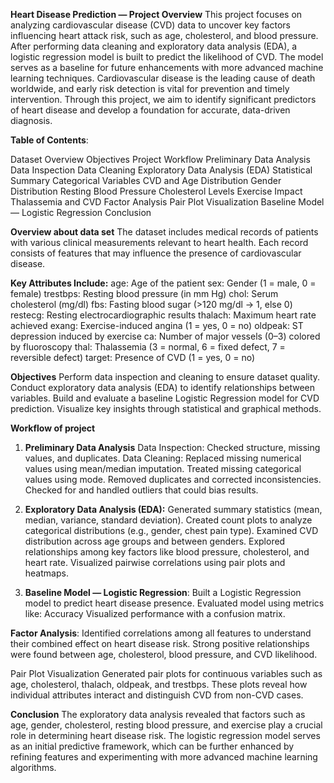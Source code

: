 **Heart Disease Prediction —
Project Overview**
This project focuses on analyzing cardiovascular disease (CVD) data to uncover key factors influencing heart attack risk, such as age, cholesterol, and blood pressure.
After performing data cleaning and exploratory data analysis (EDA), a logistic regression model is built to predict the likelihood of CVD.
The model serves as a baseline for future enhancements with more advanced machine learning techniques.
Cardiovascular disease is the leading cause of death worldwide, and early risk detection is vital for prevention and timely intervention.
Through this project, we aim to identify significant predictors of heart disease and develop a foundation for accurate, data-driven diagnosis.

**Table of Contents**:

Dataset Overview
Objectives
Project Workflow
Preliminary Data Analysis
Data Inspection
Data Cleaning
Exploratory Data Analysis (EDA)
Statistical Summary
Categorical Variables
CVD and Age Distribution
Gender Distribution
Resting Blood Pressure
Cholesterol Levels
Exercise Impact
Thalassemia and CVD
Factor Analysis
Pair Plot Visualization
Baseline Model — Logistic Regression
Conclusion

**Overview about data set**
The dataset includes medical records of patients with various clinical measurements relevant to heart health.
Each record consists of features that may influence the presence of cardiovascular disease.

**Key Attributes Include:**
age: Age of the patient
sex: Gender (1 = male, 0 = female)
trestbps: Resting blood pressure (in mm Hg)
chol: Serum cholesterol (mg/dl)
fbs: Fasting blood sugar (>120 mg/dl → 1, else 0)
restecg: Resting electrocardiographic results
thalach: Maximum heart rate achieved
exang: Exercise-induced angina (1 = yes, 0 = no)
oldpeak: ST depression induced by exercise
ca: Number of major vessels (0–3) colored by fluoroscopy
thal: Thalassemia (3 = normal, 6 = fixed defect, 7 = reversible defect)
target: Presence of CVD (1 = yes, 0 = no)

**Objectives**
Perform data inspection and cleaning to ensure dataset quality.
Conduct exploratory data analysis (EDA) to identify relationships between variables.
Build and evaluate a baseline Logistic Regression model for CVD prediction.
Visualize key insights through statistical and graphical methods.

**Workflow of project**
1. **Preliminary Data Analysis**
Data Inspection:
Checked structure, missing values, and duplicates.
Data Cleaning:
Replaced missing numerical values using mean/median imputation.
Treated missing categorical values using mode.
Removed duplicates and corrected inconsistencies.
Checked for and handled outliers that could bias results.

3. **Exploratory Data Analysis (EDA):**
Generated summary statistics (mean, median, variance, standard deviation).
Created count plots to analyze categorical distributions (e.g., gender, chest pain type).
Examined CVD distribution across age groups and between genders.
Explored relationships among key factors like blood pressure, cholesterol, and heart rate.
Visualized pairwise correlations using pair plots and heatmaps.

3. **Baseline Model — Logistic Regression**:
Built a Logistic Regression model to predict heart disease presence.
Evaluated model using metrics like:
Accuracy
Visualized performance with a confusion matrix.

**Factor Analysis**:
Identified correlations among all features to understand their combined effect on heart disease risk.
Strong positive relationships were found between age, cholesterol, blood pressure, and CVD likelihood.

Pair Plot Visualization
Generated pair plots for continuous variables such as age, cholesterol, thalach, oldpeak, and trestbps.
These plots reveal how individual attributes interact and distinguish CVD from non-CVD cases.


**Conclusion**
The exploratory data analysis revealed that factors such as age, gender, cholesterol, resting blood pressure, 
and exercise play a crucial role in determining heart disease risk.
The logistic regression model serves as an initial predictive framework, 
which can be further enhanced by refining features and experimenting with more advanced machine learning algorithms.



